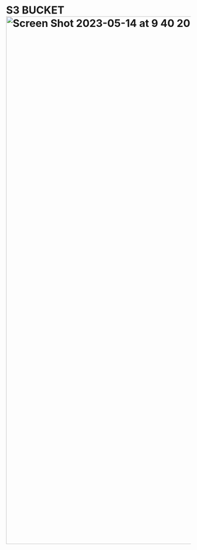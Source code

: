 # S3 BUCKET <img width="1440" alt="Screen Shot 2023-05-14 at 9 40 20 PM" src="https://github.com/ashish00826/S3_bucket/assets/133553390/265ae1a8-232d-48a0-b597-a37db9bb1db6">
